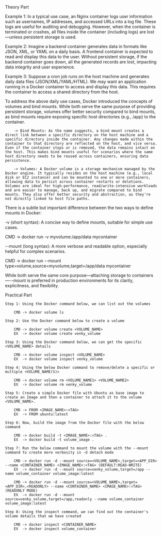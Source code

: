 Theory Part

Example 1: In a typical use case, an Nginx container logs user information such as usernames, IP addresses, and accessed URLs into a log file. These logs are useful for auditing and debugging. However, when the container is terminated or crashes, all files inside the container (including logs) are lost—unless persistent storage is used.
	
Example 2: Imagine a backend container generates data in formats like JSON, XML, or YAML on a daily basis. A frontend container is expected to read and display this data to the user. Without persistent storage, if the backend container goes down, all the generated records are lost, impacting data integrity and user experience.
	
Example 3: Suppose a cron job runs on the host machine and generates daily data files (JSON/XML/YAML/HTML). We may want an application running in a Docker container to access and display this data. This requires the container to access a shared directory from the host.
	
To address the above daily use cases, Docker introduced the concepts of volumes and bind mounts. While both serve the same purpose of providing persistent storage, volumes offer better security compared to bind mounts, as bind mounts require exposing specific host directories (e.g., /app) to the container.
	
		-> Bind Mounts: As the name suggests, a bind mount creates a direct link between a specific directory on the host machine and a specific directory inside the container. Any changes made within the container to that directory are reflected on the host, and vice versa. Even if the container stops or is removed, the data remains intact on the host. This makes bind mounts useful for scenarios where the same host directory needs to be reused across containers, ensuring data persistence.
		
		-> Volumes: A Docker volume is a storage mechanism managed by the Docker engine. It typically resides on the host machine (e.g., local disk or EC2 instance) and can be mounted to one or more containers, allowing data to persist across container restarts or deletions. Volumes are ideal for high-performance, read/write-intensive workloads and are easier to manage, back up, and migrate compared to bind mounts. They also offer better security and abstraction, as they're not directly linked to host file paths.

There is a subtle but important difference between the two ways to define mounts in Docker:

-v (short syntax): A concise way to define mounts, suitable for simple use cases.
	
 CMD -> docker run -v myvolume:/app/data mycontainer
	
--mount (long syntax): A more verbose and readable option, especially helpful for complex scenarios.

 CMD -> docker run --mount type=volume,source=myvolume,target=/app/data mycontainer

While both serve the same core purpose—attaching storage to containers—--mount is preferred in production environments for its clarity, explicitness, and flexibility.

Practical Part

	Step 1: Using the Docker command below, we can list out the volumes 
		
		CMD -> docker volume ls

	Step 2: Use the Docker command below to create a volume

		CMD -> docker volume create <VOLUME_NAME> 
		EX  -> docker volume create venky_volume

	Step 3: Using the Docker command below, we can get the specific <VOLUME_NAME> details

		CMD -> docker volume inspect <VOLUME_NAME>
		EX  -> docker volume inspect venky_volume
		
	Step 4: Using the below Docker command to remove/delete a specific or multiple <VOLUME_NAME(S)>

		CMD -> docker volume rm <VOLUME_NAME1> <VOLUME_NAME2>
		EX  -> docker volume rm venky_volume

	Step 5: Create a simple Docker file with Ubuntu as base image to create an Image and then a container to attach it to the volume <VOLUME_NAME>. 

		CMD -> FROM <IMAGE_NAME>:<TAG>
		EX  -> FROM ubuntu:latest
		
	Step 6: Now, build the image from the Docker file with the below command

		CMD -> docker build -t <IMAGE_NAME>:<TAG> .
		EX  -> docker build -t volume_image .
		
	Step 7: Run the below command to mount the volume with the --mount command to create more verbosity in -d detach mode

		CMD -> docker run -d --mount source=<VOLUME_NAME>,target=<APP_DIR> --name <CONTAINER_NAME> <IMAGE_NAME>:<TAG> (DEFAULT:READ-WRITE)
		EX  -> docker run -d --mount source=venky_volume,target=/app --name volume_container volume_image:latest
		
		CMD -> docker run -d --mount source=<VOLUME_NAME>,target=<APP_DIR>,<READONLY> --name <CONTAINER_NAME> <IMAGE_NAME>:<TAG> (READONLY MODE)
		EX  -> docker run -d --mount source=venky_volume,target=/app,readonly --name volume_container volume_image:latest
		
	Step 8: Using the inspect command, we can find out the container's volume details that we have created 

		CMD -> docker inspect <CONTAINER_NAME>
		EX  -> docker inspect volume_container
